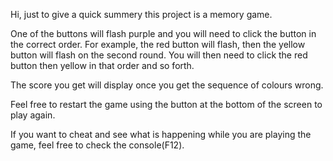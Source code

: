 Hi, just to give a quick summery this project is a memory game.

One of the buttons will flash purple and you will need to click the button in the correct order. For example, the red button will flash,
then the yellow button will flash on the second round. You will then need to click the red button then yellow in that order and so forth.

The score you get will display once you get the sequence of colours wrong.

Feel free to restart the game using the button at the bottom of the screen to play again.

If you want to cheat and see what is happening while you are playing the game, feel free to check the console(F12).
